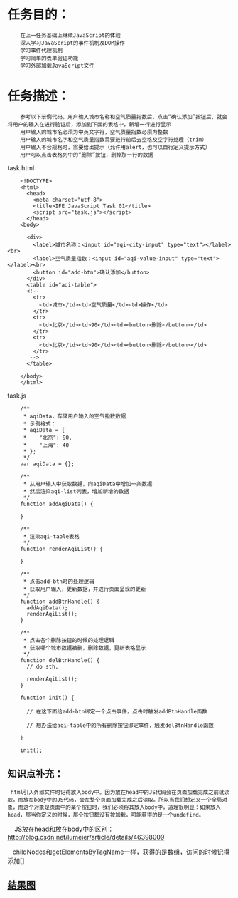 # 任务目的：

        在上一任务基础上继续JavaScript的体验
        深入学习JavaScript的事件机制及DOM操作
        学习事件代理机制
        学习简单的表单验证功能
        学习外部加载JavaScript文件
        
# 任务描述：

        参考以下示例代码，用户输入城市名称和空气质量指数后，点击“确认添加”按钮后，就会将用户的输入在进行验证后，添加到下面的表格中，新增一行进行显示
        用户输入的城市名必须为中英文字符，空气质量指数必须为整数
        用户输入的城市名字和空气质量指数需要进行前后去空格及空字符处理（trim）
        用户输入不合规格时，需要给出提示（允许用alert，也可以自行定义提示方式）
        用户可以点击表格列中的“删除”按钮，删掉那一行的数据
        
task.html

        <!DOCTYPE>
        <html>
          <head>
            <meta charset="utf-8">
            <title>IFE JavaScript Task 01</title>
            <script src="task.js"></script>
          </head>
        <body>

          <div>
            <label>城市名称：<input id="aqi-city-input" type="text"></label><br>
            <label>空气质量指数：<input id="aqi-value-input" type="text"></label><br>
            <button id="add-btn">确认添加</button>
          </div>
          <table id="aqi-table">
          <!--
            <tr>
              <td>城市</td><td>空气质量</td><td>操作</td>
            </tr>
            <tr>
              <td>北京</td><td>90</td><td><button>删除</button></td>
            </tr>
            <tr>
              <td>北京</td><td>90</td><td><button>删除</button></td>
            </tr>
           -->
          </table>

        </body>
        </html>
        
task.js

        /**
         * aqiData，存储用户输入的空气指数数据
         * 示例格式：
         * aqiData = {
         *    "北京": 90,
         *    "上海": 40
         * };
         */
        var aqiData = {};

        /**
         * 从用户输入中获取数据，向aqiData中增加一条数据
         * 然后渲染aqi-list列表，增加新增的数据
         */
        function addAqiData() {

        }

        /**
         * 渲染aqi-table表格
         */
        function renderAqiList() {

        }

        /**
         * 点击add-btn时的处理逻辑
         * 获取用户输入，更新数据，并进行页面呈现的更新
         */
        function addBtnHandle() {
          addAqiData();
          renderAqiList();
        }

        /**
         * 点击各个删除按钮的时候的处理逻辑
         * 获取哪个城市数据被删，删除数据，更新表格显示
         */
        function delBtnHandle() {
          // do sth.

          renderAqiList();
        }

        function init() {

          // 在这下面给add-btn绑定一个点击事件，点击时触发addBtnHandle函数

          // 想办法给aqi-table中的所有删除按钮绑定事件，触发delBtnHandle函数

        }

        init();
        
## 知识点补充：
     html引入外部文件时记得放入body中。因为放在head中的JS代码会在页面加载完成之前就读取，而放在body中的JS代码，会在整个页面加载完成之后读取。所以当我们想定义一个全局对象，而这个对象是页面中的某个按钮时，我们必须将其放入body中，道理很明显：如果放入head，那当你定义的时候，那个按钮都没有被加载，可能获得的是一个undefind。
     
     JS放在head和放在body中的区别：http://blog.csdn.net/lumeier/article/details/46398009
     
    childNodes和getElementsByTagName一样，获得的是数组，访问的时候记得添加[]

## [结果图](https://lulujianglab.github.io/IFE16/task16/)
